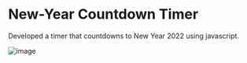 # New-Year Countdown Timer
Developed a timer that countdowns to New Year 2022 using javascript.

![image](https://user-images.githubusercontent.com/86670343/134135260-64ae4a79-c10e-4017-b2de-12f423cc85eb.png)
